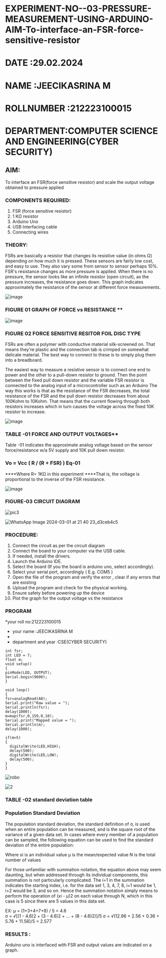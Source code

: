 # EXPERIMENT-NO--03-PRESSURE-MEASUREMENT-USING-ARDUINO-AIM-To-interface-an-FSR-force-sensitive-resistor

# DATE :29.02.2024
# NAME :JEECIKASRINA M
# ROLLNUMBER :212223100015
# DEPARTMENT:COMPUTER SCIENCE AND ENGINEERING(CYBER SECURITY)

## AIM: 
To interface an FSR(force sensitive resistor) and scale the output voltage obtained to pressure applied 
 
### COMPONENTS REQUIRED:
1.	FSR  (force sensitive resistor)
2.	1 KΩ resistor 
3.	Arduino Uno 
4.	USB Interfacing cable 
5.	Connecting wires 


### THEORY: 
FSRs are basically a resistor that changes its resistive value (in ohms Ω) depending on how much it is pressed. These sensors are fairly low cost, and easy to use. They also vary some from sensor to sensor perhaps 10%. FSR's resistance changes as more pressure is applied. When there is no pressure, the sensor looks like an infinite resistor (open circuit), as the pressure increases, the resistance goes down. This graph indicates approximately the resistance of the sensor at different force measurements.
 

![image](https://user-images.githubusercontent.com/36288975/163532939-d6888ae1-4068-4d83-86a7-fc4c32d5179e.png)

### FIGURE 01 GRAPH OF FORCE vs RESISTANCE **




![image](https://user-images.githubusercontent.com/36288975/163532957-82d57567-a1c3-48c5-8a87-7ea66d6fca49.png)




### FIGURE 02 FORCE SENSITIVE RESITOR FOIL DISC TYPE  

FSRs are often a polymer with conductive material silk-screened on. That means they're plastic and the connection tab is crimped on somewhat delicate material. The best way to connect to these is to simply plug them into a breadboard.

The easiest way to measure a resistive sensor is to connect one end to power and the other to a pull-down resistor to ground. Then the point between the fixed pull down resistor and the variable FSR resistor is connected to the analog input of a microcontroller such as an Arduino The way this works is that as the resistance of the FSR decreases, the total resistance of the FSR and the pull down resistor decreases from about 100Kohm to 10Kohm. That means that the current flowing through both resistors increases which in turn causes the voltage across the fixed 10K resistor to increase.

 ![image](https://user-images.githubusercontent.com/36288975/163532972-2b909551-12c9-485d-adb1-d1e988d557bd.png)

### TABLE -01 FORCE AND OUTPUT VOLTAGES**
	
  Table -01 indicates the approximate analog voltage based on the sensor force/resistance w/a 5V supply and 10K pull down resistor.

### Vo = Vcc ( R / (R + FSR) )								Eq-01

****Where R= 1KΩ in this experiment 
****That is, the voltage is proportional to the inverse of the FSR resistance.










![image](https://user-images.githubusercontent.com/36288975/163532979-a2a5cb5c-f495-442c-843e-bebb82737a35.png)



### FIGURE-03 CIRCUIT DIAGRAM

![pic3](https://github.com/Jeecikasrina23013947/EXPERIMENT-NO--04-PRESSURE-MEASUREMENT-USING-ARDUINO-AIM-To-interface-an-FSR-force-sensitive-resist/assets/148515300/a624b1c4-108c-4ed3-abbe-f8b9c1e0e71e)


![WhatsApp Image 2024-03-01 at 21 40 23_d3ceb4c5](https://github.com/Jeecikasrina23013947/EXPERIMENT-NO--04-PRESSURE-MEASUREMENT-USING-ARDUINO-AIM-To-interface-an-FSR-force-sensitive-resist/assets/148515300/4ecd5d28-4dba-491f-bff1-734a461b5365)


### PROCEDURE:
1.	Connect the circuit as per the circuit diagram 
2.	Connect the board to your computer via the USB cable.
3.	If needed, install the drivers.
4.	Launch the Arduino IDE.
5.	Select the board (If you the board is arduino uno, select accordingly).
6.	Select your serial port, accordingly ( E.g. COM5 )
7.	Open the file of the program  and verify the error , clear if any errors that are existing 
8.	Upload the program and check for the physical working. 
9.	Ensure safety before powering up the device 
10.	Plot the graph for the output voltage vs the resistance 


### PROGRAM 
 *your roll no:212223100015
 * your name :JEECIKASRINA M
 * 
 * department and year :CSE(CYBER SECURITY)

 ```
 int fsr;
int LED = 7;
float m;
void setup()
{
 pinMode(LED, OUTPUT);
 Serial.begin(9600);
}

void loop()
{
 fsr=analogRead(A0);
 Serial.print("Raw value = ");
 Serial.println(fsr);
 delay(1000);
 m=map(fsr,0,159,0,10);
 Serial.print("Mapped value = ");
 Serial.println(m);
 delay(1000);
 
 if(m>5)
 {
   digitalWrite(LED,HIGH);
   delay(500);
   digitalWrite(LED,LOW);
   delay(500);
 }
}
 
```


![robo](https://github.com/Jeecikasrina23013947/EXPERIMENT-NO--04-PRESSURE-MEASUREMENT-USING-ARDUINO-AIM-To-interface-an-FSR-force-sensitive-resist/assets/148515300/16d28b2a-999f-432e-8079-52ff2c1be969)


![2](https://github.com/Jeecikasrina23013947/EXPERIMENT-NO--04-PRESSURE-MEASUREMENT-USING-ARDUINO-AIM-To-interface-an-FSR-force-sensitive-resist/assets/148515300/1931f05d-7f26-4b8f-a6d2-b9ada9942110)


### TABLE -02 standard deviation table 
### Population Standard Deviation
The population standard deviation, the standard definition of σ, is used when an entire population can be measured, and is the square root of the variance of a given data set. In cases where every member of a population can be sampled, the following equation can be used to find the standard deviation of the entire population:



Where
xi is an individual value
μ is the mean/expected value
N is the total number of values

For those unfamiliar with summation notation, the equation above may seem daunting, but when addressed through its individual components, this summation is not particularly complicated. The i=1 in the summation indicates the starting index, i.e. for the data set 1, 3, 4, 7, 8, i=1 would be 1, i=2 would be 3, and so on. Hence the summation notation simply means to perform the operation of (xi - μ)2 on each value through N, which in this case is 5 since there are 5 values in this data set.

EX:           μ = (1+3+4+7+8) / 5 = 4.6        
σ = √[(1 - 4.6)2 + (3 - 4.6)2 + ... + (8 - 4.6)2)]/5
σ = √(12.96 + 2.56 + 0.36 + 5.76 + 11.56)/5 = 2.577



### RESULTS :

Arduino uno is interfaced with FSR and output values are indicated on a graph.
